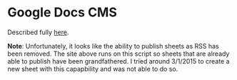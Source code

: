 # Google Docs CMS

Described fully [here](http://www.joshcanhelp.com/google-docs-cms/). 

**Note**: Unfortunately, it looks like the ability to publish sheets as RSS has been removed. The site above runs on this script so sheets that are already able to publish have been grandfathered. I tried around 3/1/2015 to create a new sheet with this capapbility and was not able to do so. 
